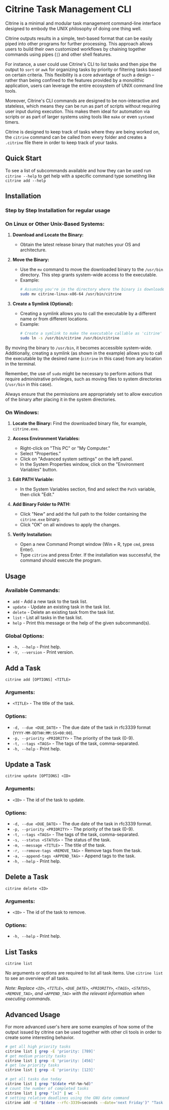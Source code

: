 # Citrine Task Management CLI
Citrine is a minimal and modular task management command-line interface designed to embody the UNIX philosophy of doing one thing well.

Citrine outputs results in a simple, text-based format that can be easily piped into other programs for further processing. This approach allows users to build their own customized workflows by chaining together commands using pipes (`|`) and other shell features.

For instance, a user could use Citrine's CLI to list tasks and then pipe the output to `sort` or `awk` for organizing tasks by priority or filtering tasks based on certain criteria. This flexibility is a core advantage of such a design – rather than being confined to the features provided by a monolithic application, users can leverage the entire ecosystem of UNIX command line tools.

Moreover, Citrine's CLI commands are designed to be non-interactive and stateless, which means they can be run as part of scripts without requiring user input during execution. This makes them ideal for automation via scripts or as part of larger systems using tools like `make` or even `systemd` timers.

Citrine is designed to keep track of tasks where they are being worked on, the `citrine` command can be called from every folder and creates a `.citrine` file there in order to keep track of your tasks.

## Quick Start
To see a list of subcommands available and how they can be used run `citrine --help` to get help with a specific command type sometihng like `citrine add --help`
## Installation
### Step by Step Installation for regular usage

### On Linux or Other Unix-Based Systems:

1. **Download and Locate the Binary:**
   - Obtain the latest release binary that matches your OS and architecture.

2. **Move the Binary:**
   - Use the `mv` command to move the downloaded binary to the `/usr/bin` directory. This step grants system-wide access to the executable.
   - Example:
     ```sh
     # Assuming you're in the directory where the binary is downloaded
     sudo mv citrine-linux-x86-64 /usr/bin/citrine
     ```

3. **Create a Symlink (Optional):**
   - Creating a symlink allows you to call the executable by a different name or from different locations.
   - Example:
     ```sh
     # Create a symlink to make the executable callable as 'citrine'
     sudo ln -s /usr/bin/citrine /usr/bin/citrine
     ```

By moving the binary to `/usr/bin`, it becomes accessible system-wide. Additionally, creating a symlink (as shown in the example) allows you to call the executable by the desired name (`citrine` in this case) from any location in the terminal.

Remember, the use of `sudo` might be necessary to perform actions that require administrative privileges, such as moving files to system directories (`/usr/bin` in this case).

Always ensure that the permissions are appropriately set to allow execution of the binary after placing it in the system directories.

### On Windows:

1. **Locate the Binary:**
   Find the downloaded binary file, for example, `citrine.exe`.

2. **Access Environment Variables:**
   - Right-click on "This PC" or "My Computer."
   - Select "Properties."
   - Click on "Advanced system settings" on the left panel.
   - In the System Properties window, click on the "Environment Variables" button.

3. **Edit PATH Variable:**
   - In the System Variables section, find and select the `Path` variable, then click "Edit."

4. **Add Binary Folder to PATH:**
   - Click "New" and add the full path to the folder containing the `citrine.exe` binary.
   - Click "OK" on all windows to apply the changes.

5. **Verify Installation:**
   - Open a new Command Prompt window (Win + R, type `cmd`, press Enter).
   - Type `citrine` and press Enter. If the installation was successful, the command should execute the program.

## Usage
### Available Commands:

- `add` - Add a new task to the task list.
- `update` - Update an existing task in the task list.
- `delete` - Delete an existing task from the task list.
- `list` - List all tasks in the task list.
- `help` - Print this message or the help of the given subcommand(s).

### Global Options:

- `-h, --help` - Print help.
- `-V, --version` - Print version.

## Add a Task

```shell
citrine add [OPTIONS] <TITLE>
```

### Arguments:

- `<TITLE>` - The title of the task.

### Options:

- `-d, --due <DUE_DATE>` - The due date of the task in rfc3339 format (`YYYY-MM-DDTHH:MM:SS+00:00`).
- `-p, --priority <PRIORITY>` - The priority of the task (0-9).
- `-t, --tags <TAGS>` - The tags of the task, comma-separated.
- `-h, --help` - Print help.

## Update a Task

```shell
citrine update [OPTIONS] <ID>
```

### Arguments:

- `<ID>` - The id of the task to update.

### Options:

- `-d, --due <DUE_DATE>` - The due date of the task in rfc3339 format.
- `-p, --priority <PRIORITY>` - The priority of the task (0-9).
- `-t, --tags <TAGS>` - The tags of the task, comma-separated.
- `-s, --status <STATUS>` - The status of the task.
- `-m, --message <TITLE>` - The title of the task.
- `-r, --remove-tags <REMOVE_TAG>` - Remove tags from the task.
- `-a, --append-tags <APPEND_TAG>` - Append tags to the task.
- `-h, --help` - Print help.

## Delete a Task

```shell
citrine delete <ID>
```

### Arguments:

- `<ID>` - The id of the task to remove.

### Options:

- `-h, --help` - Print help.

## List Tasks

```shell
citrine list
```

No arguments or options are required to list all task items. Use `citrine list` to see an overview of all tasks.

*Note: Replace `<ID>`, `<TITLE>`, `<DUE_DATE>`, `<PRIORITY>`, `<TAGS>`, `<STATUS>`, `<REMOVE_TAG>`, and `<APPEND_TAG>` with the relevant information when executing commands.*



## Advanced Usage
For more advanced user's here are some examples of how some of the output issued by citrine can be used together with other cli tools in order to create some interesting behavior.

```sh
# get all high priority tasks
citrine list | grep -E 'priority: [789]'
# get medium priority tasks
citrine list | grep -E 'priority: [456]'
# get low priority tasks
citrine list | grep -E 'priority: [123]'
```
```sh
# get all tasks due today
citrine list | grep "$(date +%Y-%m-%d)"
# count the number of completed tasks
citrine list | grep "[x]" | wc -l
# setting relative deadlines using the GNU date command
citrine add -d "$(date --rfc-3339=seconds --date='next Friday')" "Task Title"
```

